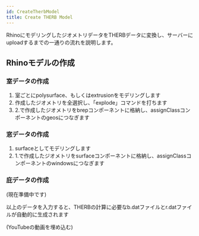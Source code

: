 ```yaml
---
id: CreateTherbModel
title: Create THERB Model
---
```


RhinoにモデリングしたジオメトリデータをTHERBデータに変換し、サーバーにuploadするまでの一通りの流れを説明します。  

## Rhinoモデルの作成  
### 室データの作成  
1. 室ごとにpolysurface、もしくはextrusionをモデリングします  
1. 作成したジオメトリを全選択し、「explode」コマンドを打ちます  
1. 2.で作成したジオメトリをbrepコンポーネントに格納し、assignClassコンポーネントのgeosにつなぎます  

### 窓データの作成  
1. surfaceとしてモデリングします  
1. 1.で作成したジオメトリをsurfaceコンポーネントに格納し、assignClassコンポーネントのwindowsにつなぎます  

### 庇データの作成  
(現在準備中です)  

以上のデータを入力すると、THERBの計算に必要なb.datファイルとr.datファイルが自動的に生成されます  

(YouTubeの動画を埋め込む)  
